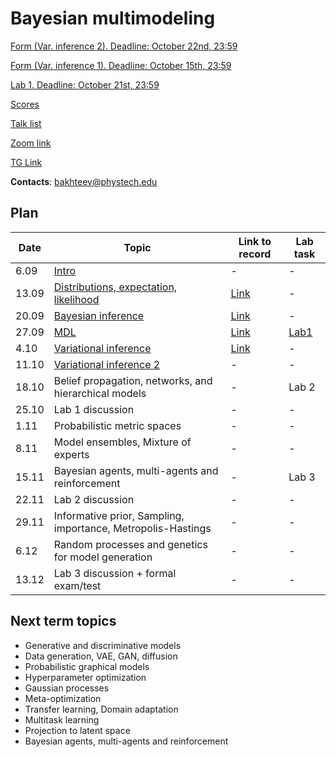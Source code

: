 # Bayesian multimodeling
[Form (Var. inference 2). Deadline: October 22nd, 23:59](https://docs.google.com/forms/d/e/1FAIpQLSd9VPkGAClQ9O5wF9dHB94aT4fjLN9kTwo5vx0_JtUiCMi6CQ/viewform?usp=sf_link)

[Form (Var. inference 1). Deadline: October 15th, 23:59](https://docs.google.com/forms/d/e/1FAIpQLScVbivo4Zx95p6oJ3zbtbEgY9Ro7tlW25Xa1rAEv3mMvuEtdg/viewform?usp=sf_link)

[Lab 1. Deadline: October 21st, 23:59](lab1)

[Scores](eval.md)

[Talk list](talks.md)

[Zoom link](https://m1p.org/go_zoom2)

[TG Link](https://t.me/+DLmfDBvgk9NiNTFi)

**Contacts**: bakhteev@phystech.edu

## Plan
|Date|Topic|Link to record|Lab task|
| --- | --- | --- | --- |
| 6.09 |  [Intro](slides/slides_0_intro.pdf) | - | - |
| 13.09 |  [Distributions, expectation, likelihood](slides/slides_1_distributions.pdf) | [Link](https://www.youtube.com/watch?v=NzjzoJvSRLw) | - |
| 20.09 |  [Bayesian inference](slides/slides_2_inference.pdf) | [Link](https://www.youtube.com/watch?v=CtpEwFfb9QI) | - |
| 27.09 |  [MDL](slides/slides_3_mdl.pdf) | [Link](https://www.youtube.com/watch?v=nJLGfBJvZzg) | [Lab1](lab1) |
| 4.10 | [Variational inference](slides/slides_4_var1.pdf) | [Link](https://www.youtube.com/watch?v=m0HM6y4zMac) | - |
| 11.10 |  [Variational inference 2](slides/slides_5_var2.pdf) | - | - |
| 18.10 |  Belief propagation, networks, and hierarchical models | - | Lab 2 |
| 25.10 |  Lab 1 discussion | - | - |
| 1.11 |  Probabilistic metric spaces | - | - |
| 8.11 |  Model ensembles, Mixture of experts | - | - |
| 15.11 |  Bayesian agents, multi-agents and reinforcement | - | Lab 3 |
| 22.11 |  Lab 2 discussion | - | - |
| 29.11 |  Informative prior, Sampling, importance, Metropolis-Hastings  | - | - |
| 6.12 | Random processes and genetics for model generation  | - | - |
| 13.12 | Lab 3 discussion + formal exam/test | - | - |

## Next term topics
* Generative and discriminative models
* Data generation, VAE, GAN, diffusion
* Probabilistic graphical models
* Hyperparameter optimization
* Gaussian processes
* Meta-optimization
* Transfer learning, Domain adaptation
*  Multitask learning
* Projection to latent space
*  Bayesian agents, multi-agents and reinforcement

